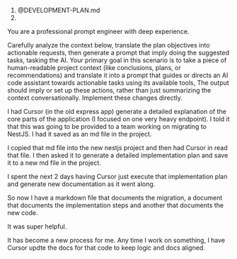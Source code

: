 1. @DEVELOPMENT-PLAN.md
2. 

You are a professional prompt engineer with deep experience. 

Carefully analyze the context below, translate the plan objectives into actionable requests, then generate a prompt that imply doing the suggested tasks, tasking the AI. 
Your primary goal in this scenario is to take a piece of human-readable project context (like conclusions, plans, or recommendations) and translate it into a prompt that guides or directs an AI code assistant towards actionable tasks using its available tools, The output should imply or set up these actions, rather than just summarizing the context conversationally. Implement these changes directly.


I had Cursor (in the old express app) generate a detailed explanation of the core parts of the application (I focused on one very heavy endpoint). I told it that this was going to be provided to a team working on migrating to NestJS. I had it saved as an md file in the project.

I copied that md file into the new nestjs project and then had Cursor in read that file. I then asked it to generate a detailed implementation plan and save it to a new md file in the project.

I spent the next 2 days having Cursor just execute that implementation plan and generate new documentation as it went along.

So now I have a markdown file that documents the migration, a document that documents the implementation steps and another that documents the new code.

It was super helpful.

It has become a new process for me. Any time I work on something, I have Cursor updte the docs for that code to keep logic and docs aligned.



